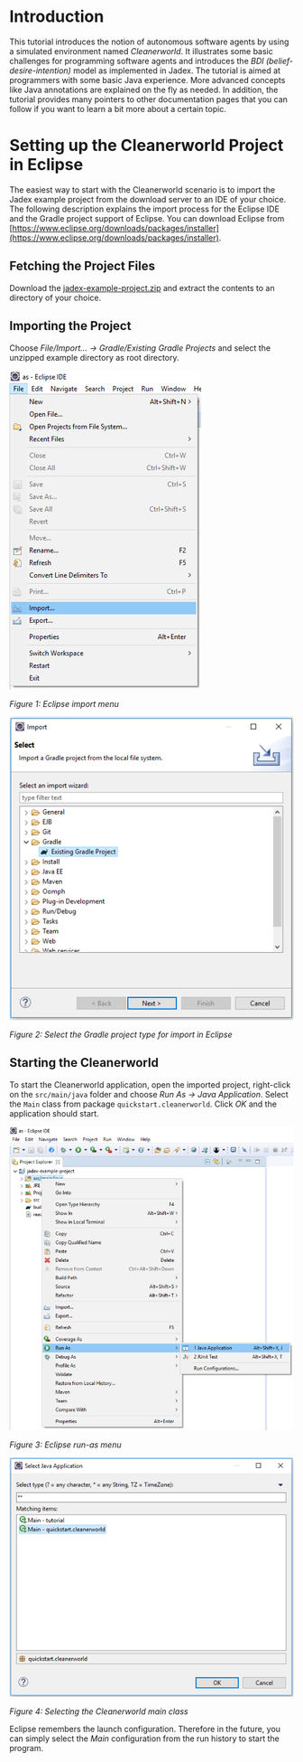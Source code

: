 # Introduction

This tutorial introduces the notion of autonomous software agents by using a simulated environment named *Cleanerworld*. It illustrates some basic challenges for programming software agents and introduces the *BDI (belief-desire-intention)* model as implemented in Jadex. The tutorial is aimed at programmers with some basic Java experience. More advanced concepts like Java annotations are explained on the fly as needed. In addition, the tutorial provides many pointers to other documentation pages that you can follow if you want to learn a bit more about a certain topic.

# Setting up the Cleanerworld Project in Eclipse

The easiest way to start with the Cleanerworld scenario is to import the Jadex example project from the download server to an IDE of your choice. The following description explains the import process for the Eclipse IDE and the Gradle project support of Eclipse. You can download Eclipse from [https://www.eclipse.org/downloads/packages/installer](https://www.eclipse.org/downloads/packages/installer).

## Fetching the Project Files

Download the [jadex-example-project.zip](https://download.actoron.com/nightlies/oss/${jadexversiontitle}/jadex-example-project.zip) and extract the contents to an directory of your choice. 

## Importing the Project

Choose *File/Import... -> Gradle/Existing Gradle Projects* and select the unzipped example directory as root directory.

![01 Introduction@menu-import.png](menu-import.png)

*Figure 1: Eclipse import menu*

![01 Introduction@import-gradle.png](import-gradle.png)

*Figure 2: Select the Gradle project type for import in Eclipse*

## Starting the Cleanerworld

To start the Cleanerworld application, open the imported project, right-click on the `src/main/java` folder and choose  *Run As -> Java Application*. Select the `Main` class from package `quickstart.cleanerworld`. Click *OK* and the application should start.
  
![01 Introduction@menu-runas.png](menu-runas.png)

*Figure 3: Eclipse run-as menu*

![01 Introduction@runas-javaapp.png](runas-javaapp.png)

*Figure 4: Selecting the Cleanerworld main class*

Eclipse remembers the launch configuration. Therefore in the future,
  you can simply select the *Main* configuration from the run history
  to start the program.
